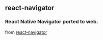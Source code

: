 ## react-navigator

### React Native Navigator ported to web.

from [react-navigator](https://github.com/ksrb/react-navigator)